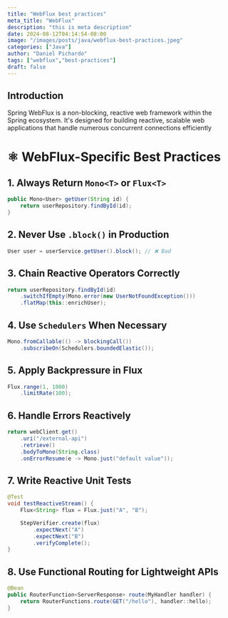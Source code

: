 ```yaml
---
title: "WebFlux best practices"
meta_title: "WebFlux"
description: "this is meta description"
date: 2024-08-12T04:14:54-08:00
image: "/images/posts/java/webflux-best-practices.jpeg"
categories: ["Java"]
author: "Daniel Pichardo"
tags: ["webflux","best-practices"]
draft: false
---
```


## Introduction

Spring WebFlux is a non-blocking, reactive web framework within the Spring ecosystem. It's designed for building reactive, scalable web applications that handle numerous concurrent connections efficiently

# ⚛ WebFlux-Specific Best Practices

## 1. Always Return `Mono<T>` or `Flux<T>`

```java
public Mono<User> getUser(String id) {
    return userRepository.findById(id);
}
```

## 2. Never Use `.block()` in Production

```java
User user = userService.getUser().block(); // ❌ Bad
```

## 3. Chain Reactive Operators Correctly

```java
return userRepository.findById(id)
    .switchIfEmpty(Mono.error(new UserNotFoundException()))
    .flatMap(this::enrichUser);
```

## 4. Use `Schedulers` When Necessary

```java
Mono.fromCallable(() -> blockingCall())
    .subscribeOn(Schedulers.boundedElastic());
```

## 5. Apply Backpressure in Flux

```java
Flux.range(1, 1000)
    .limitRate(100);
```

## 6. Handle Errors Reactively

```java
return webClient.get()
    .uri("/external-api")
    .retrieve()
    .bodyToMono(String.class)
    .onErrorResume(e -> Mono.just("default value"));
```

## 7. Write Reactive Unit Tests

```java
@Test
void testReactiveStream() {
    Flux<String> flux = Flux.just("A", "B");

    StepVerifier.create(flux)
        .expectNext("A")
        .expectNext("B")
        .verifyComplete();
}
```

## 8. Use Functional Routing for Lightweight APIs

```java
@Bean
public RouterFunction<ServerResponse> route(MyHandler handler) {
    return RouterFunctions.route(GET("/hello"), handler::hello);
}
```